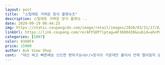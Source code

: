 ```yaml
---
layout: post 
title:  "스틸레토 가벼운 장식 플랫슈즈" 
description: 스틸레토 가벼운 장식 플랫슈 ..
date: 2020-09-19 06:44:25 
img: https://static.coupangcdn.com/image/retail/images/2020/03/31/17/8/779e70f1-3979-4146-8f26-65c78310e794.jpg 
linkUrl: https://link.coupang.com/re/AFFSDP?lptag=AF3600438&subid=ahnPublicAsk&pageKey=1419336712&itemId=2457055436&vendorItemId=70450589902&traceid=V0-113-64e0e0a250dd1fc0 
categories: [1007] 
color: 03A9F4 
price: 15900 
author: Ask View Shop 
cont:  "대신 싸고 빠른배송 신으면 편하구요<br/>장식이 가운데만 붙어서 언제 떨어질지 모르는 위험을 감수하고 신어야합니다 ㅋㅋㅋ<br/>지금은 그냥구겨신고있네요<br/>한치수큰거  구매하세요 앞코가 뾰족해서 발가락이  쏠리는경향이있어서  무지하게아픕니다<br/>" 
---
```

